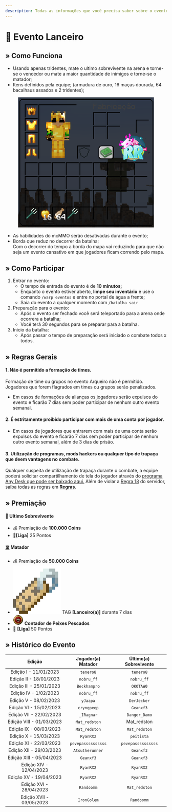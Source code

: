```yaml
---
description: Todas as informações que você precisa saber sobre o evento semanal Lanceiro.
---
```


# 🔱 Evento Lanceiro

## » Como Funciona

* Usando apenas tridentes, mate o ultimo sobrevivente na arena e torne-se o vencedor ou mate a maior quantidade de inimigos e torne-se o matador;
* Itens definidos pela equipe; (armadura de ouro, 16 maças dourada, 64 bacalhaus assados e 2 tridentes);

<figure><img src="../../.gitbook/assets/image (1) (2).png" alt=""><figcaption></figcaption></figure>

* As habilidades do mcMMO serão desativadas durante o evento;
* Borda que reduz no decorrer da batalha;\
  Com o decorrer do tempo a borda do mapa vai reduzindo para que não seja um evento cansativo em que jogadores ficam correndo pelo mapa.

## » Como Participar

1. Entrar no evento:
   * O tempo de entrada do evento é de **10 minutos;**
   * Enquanto o evento estiver aberto, **limpe seu inventário** e use o comando `/warp eventos` e entre no portal de água a frente;
   * Saia do evento a qualquer momento com `/batalha sair`&#x20;
2. Preparação para o evento:
   * Após o evento ser fechado você será teleportado para a arena onde ocorrera a batalha;
   * Você terá 30 segundos para se preparar para a batalha.&#x20;
3. Inicio da batalha:
   * Após passar o tempo de preparação será iniciado o combate todos x todos.

## » Regras Gerais

#### 1. Não é permitido a formação de times.

Formação de time ou grupos no evento Arqueiro não é permitido. Jogadores que forem flagrados em times ou grupos serão penalizados.

* Em casos de formações de alianças os jogadores serão expulsos do evento e ficarão 7 dias sem poder participar de nenhum outro evento semanal.

#### 2. É estritamente proibido participar com mais de uma conta por jogador.

* Em casos de jogadores que entrarem com mais de uma conta serão expulsos do evento e ficarão 7 dias sem poder participar de nenhum outro evento semanal, além de 3 dias de prisão.

#### **3. Utilização de programas, mods hackers ou qualquer tipo de trapaça que deem vantagens no combate.**

Qualquer suspeita de utilização de trapaça durante o combate, a equipe poderá solicitar compartilhamento de tela do jogador através do [programa Any Desk que pode ser baixado aqui.](https://anydesk.com/pt/downloads) Além de violar a [Regra 18](https://wiki.rederevo.com/regras/jogabilidade#01-7) do servidor, saiba todas as regras em [**Regras**](../../regras/).

## » Premiação

#### 🥇 **Ultimo Sobrevivente**

* 💰 Premiação de **100.000 Coins**
* 💎**\[Liga]** 25 Pontos

#### [☠️](https://emojipedia.org/skull-and-crossbones/) **Matador**

* 💰 Premiação de **50.000 Coins**
* <img src="../../.gitbook/assets/image (14) (1) (2).png" alt="" data-size="line"> TAG **\[Lanceiro(a)]** durante 7 dias
* <img src="../../.gitbook/assets/contador_de_almas_icon.png" alt="" data-size="line"> **Contador de Peixes Pescados**&#x20;
* 💎 **\[Liga]** 50 Pontos

## » Histórico do Evento

|          Edição          | Jogador(a) Matador | Último(a) Sobrevivente |
| :----------------------: | :----------------: | :--------------------: |
|   Edição I - 11/01/2023  |      `tenero8`     |        `tenero8`       |
|  Edição II - 18/01/2023  |     `nobru_ff`     |       `nobru_ff`       |
|  Edição III - 25/01/2023 |    `Beckhampro`    |        `OKOTAW0`       |
|   Edição IV - 1/02/2023  |     `nobru_ff`     |       `nobru_ff`       |
|   Edição V - 08/02/2023  |      `yJaapa`      |       `DerJecker`      |
|  Edição VI - 15/02/2023  |     `cryngpeep`    |        `Geanxf3`       |
|  Edição VII - 22/02/2023 |     `_IRagnar`     |      `Danger_Damo`     |
| Edição VIII - 01/03/2023 |    `Mat_redston`   |      Mat\_redston      |
|  Edição IX - 08/03/2023  |    `Mat_redston`   |      `Mat_redston`     |
|   Edição X - 15/03/2023  |      `RyanRX2`     |       `peitista`       |
|  Edição XI - 22/03/2023  | `pevepassssssssss` |   `pevepassssssssss`   |
|  Edição XII - 29/03/2023 |   `Atsutherunner`  |        `Geanxf3`       |
| Edição XIII - 05/04/2023 |      `Geanxf3`     |        `Geanxf3`       |
|  Edição XIV - 12/04/2023 |      `RyanRX2`     |        `RyanRX2`       |
|  Edição XV - 19/04/2023  |      `RyanRX2`     |        `RyanRX2`       |
|  Edição XVI - 28/04/2023 |     `Randoomm`     |      `Mat_redston`     |
| Edição XVII - 03/05/2023 |     `IronGolem`    |       `Randoomm`       |

